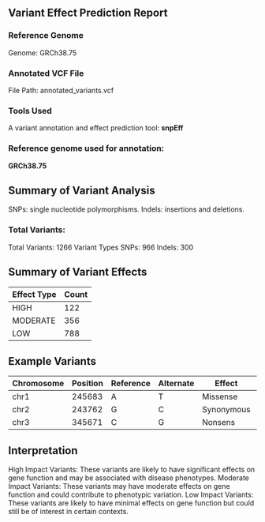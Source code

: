 

## Variant Effect Prediction Report

### Reference Genome
Genome: GRCh38.75

### Annotated VCF File
File Path: annotated_variants.vcf

### Tools Used
A variant annotation and effect prediction tool:
**snpEff**

### Reference genome used for annotation:
**GRCh38.75**


## Summary of Variant Analysis
SNPs: single nucleotide polymorphisms. 
Indels: insertions and deletions.

### Total Variants:
Total Variants: 1266
Variant Types
SNPs: 966
Indels: 300

## Summary of Variant Effects
| Effect Type       | Count |
|-------------------|-------|
| HIGH              | 122   |
| MODERATE          | 356   |
| LOW               | 788   |


## Example Variants
|Chromosome	 | Position	  | Reference  | Alternate  |  Effect	     | Impact   |
|------------|------------|------------|------------|--------------|----------|
|chr1	       | 245683     |      A	   |    T	      |  Missense	   | High     |
|chr2	       | 243762     |      G	   |    C	      |  Synonymous  | Moderate |
|chr3        | 345671     |      C     |    G       |   Nonsens    | Low      |


## Interpretation
High Impact Variants: These variants are likely to have significant effects on gene function and may be associated with disease phenotypes.
Moderate Impact Variants: These variants may have moderate effects on gene function and could contribute to phenotypic variation.
Low Impact Variants: These variants are likely to have minimal effects on gene function but could still be of interest in certain contexts.




